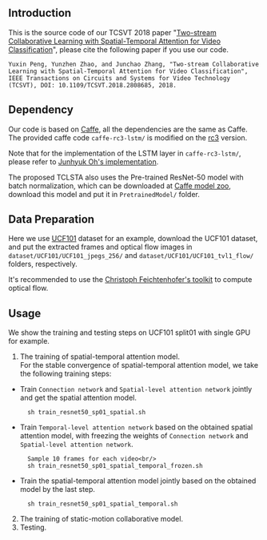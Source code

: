## Introduction
This is the source code of our TCSVT 2018 paper "[Two-stream Collaborative Learning with Spatial-Temporal Attention for Video Classification](http://59.108.48.34/tiki/download_paper.php?fileId=20187)", please cite the following paper if you use our code.

    Yuxin Peng, Yunzhen Zhao, and Junchao Zhang, "Two-stream Collaborative Learning with Spatial-Temporal Attention for Video Classification", IEEE Transactions on Circuits and Systems for Video Technology (TCSVT), DOI: 10.1109/TCSVT.2018.2808685, 2018.

## Dependency
Our code is based on [Caffe](https://github.com/BVLC/caffe), all the dependencies are the same as Caffe. The provided caffe code `caffe-rc3-lstm/` is modified on the [rc3](https://github.com/BVLC/caffe/tree/rc3) version.

Note that for the implementation of the LSTM layer in `caffe-rc3-lstm/`, please refer to [Junhyuk Oh's implementation](https://github.com/junhyukoh/caffe-lstm).

The proposed TCLSTA also uses the Pre-trained ResNet-50 model with batch normalization, which can be downloaded at [Caffe model zoo](https://github.com/BVLC/caffe/wiki/Model-Zoo#imagenet-pre-trained-models-with-batch-normalization), download this model and put it in `PretrainedModel/` folder.

## Data Preparation
Here we use [UCF101](http://crcv.ucf.edu/data/UCF101.php) dataset for an example, download the UCF101 dataset, and put the extracted frames and optical flow images in `dataset/UCF101/UCF101_jpegs_256/` and `dataset/UCF101/UCF101_tvl1_flow/` folders, respectively.

It's recommended to use the [Christoph Feichtenhofer's toolkit](https://github.com/feichtenhofer/gpu_flow) to compute optical flow.

## Usage

We show the training and testing steps on UCF101 split01 with single GPU for example.

1. The training of spatial-temporal attention model.<br/>
For the stable convergence of spatial-temporal attention model, we take the following training steps:
* Train ```Connection network``` and ```Spatial-level attention network``` jointly and get the spatial attention model.<br/>

        sh train_resnet50_sp01_spatial.sh
* Train ```Temporal-level attention network``` based on the obtained spatial attention model, with freezing the weights of ```Connection network``` and ```Spatial-level attention network```.

        Sample 10 frames for each video<br/>
        sh train_resnet50_sp01_spatial_temporal_frozen.sh
* Train the spatial-temporal attention model jointly based on the obtained model by the last step.

        sh train_resnet50_sp01_spatial_temporal.sh
2. The training of static-motion collaborative model.
3. Testing.
